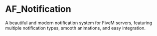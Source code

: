 # AF_Notification
A beautiful and modern notification system for FiveM servers, featuring multiple notification types, smooth animations, and easy integration.
